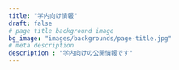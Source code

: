 ```yaml
---
title: "学内向け情報"
draft: false
# page title background image
bg_image: "images/backgrounds/page-title.jpg"
# meta description
description : "学内向けの公開情報です"
---
```

